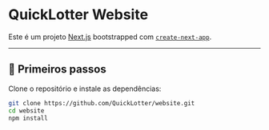 # QuickLotter Website

Este é um projeto [Next.js](https://nextjs.org/) bootstrapped com [`create-next-app`](https://nextjs.org/docs/app/api-reference/cli/create-next-app).

---

## 🚀 Primeiros passos

Clone o repositório e instale as dependências:

```bash
git clone https://github.com/QuickLotter/website.git
cd website
npm install
